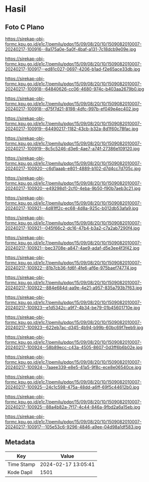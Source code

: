 # Hasil

## Foto C Plano

https://sirekap-obj-formc.kpu.go.id/e1c7/pemilu/pdpr/15/09/08/20/10/1509082010007-20240217-100916--8a175a0e-5a0f-4baf-a131-7c18dcb9e09e.jpg

https://sirekap-obj-formc.kpu.go.id/e1c7/pemilu/pdpr/15/09/08/20/10/1509082010007-20240217-100917--ed81c027-0697-4206-b1ad-f2e65ace33db.jpg

https://sirekap-obj-formc.kpu.go.id/e1c7/pemilu/pdpr/15/09/08/20/10/1509082010007-20240217-100918--64840626-cc06-4680-974c-b403aa2679b0.jpg

https://sirekap-obj-formc.kpu.go.id/e1c7/pemilu/pdpr/15/09/08/20/10/1509082010007-20240217-100918--d75f7d21-8198-4dfc-997b-ef049e4ec402.jpg

https://sirekap-obj-formc.kpu.go.id/e1c7/pemilu/pdpr/15/09/08/20/10/1509082010007-20240217-100919--64490217-1182-43cb-b32a-8d1f60c78fac.jpg

https://sirekap-obj-formc.kpu.go.id/e1c7/pemilu/pdpr/15/09/08/20/10/1509082010007-20240217-100919--8c5c5246-d3e6-4ae7-a74f-27386e109120.jpg

https://sirekap-obj-formc.kpu.go.id/e1c7/pemilu/pdpr/15/09/08/20/10/1509082010007-20240217-100920--c6d1aaab-e801-4889-b102-d7d4cc7d705c.jpg

https://sirekap-obj-formc.kpu.go.id/e1c7/pemilu/pdpr/15/09/08/20/10/1509082010007-20240217-100920--e49298d1-2cf0-4eba-9b50-f90b7aeb3c21.jpg

https://sirekap-obj-formc.kpu.go.id/e1c7/pemilu/pdpr/15/09/08/20/10/1509082010007-20240217-100921--4d81ff2c-ec68-4d8a-925c-b012db53afa9.jpg

https://sirekap-obj-formc.kpu.go.id/e1c7/pemilu/pdpr/15/09/08/20/10/1509082010007-20240217-100921--045f66c2-dc16-47b4-b3a2-c7a2ab7290f4.jpg

https://sirekap-obj-formc.kpu.go.id/e1c7/pemilu/pdpr/15/09/08/20/10/1509082010007-20240217-100921--bec3708e-a847-4ae9-adaf-d5e3ee4f3f42.jpg

https://sirekap-obj-formc.kpu.go.id/e1c7/pemilu/pdpr/15/09/08/20/10/1509082010007-20240217-100922--81b7cb36-fd6f-4fe6-af6e-975baef74774.jpg

https://sirekap-obj-formc.kpu.go.id/e1c7/pemilu/pdpr/15/09/08/20/10/1509082010007-20240217-100922--884e684d-aa9e-4e21-a957-835a793b7f63.jpg

https://sirekap-obj-formc.kpu.go.id/e1c7/pemilu/pdpr/15/09/08/20/10/1509082010007-20240217-100923--e1d5342c-a9f7-4b34-be79-01b45601710e.jpg

https://sirekap-obj-formc.kpu.go.id/e1c7/pemilu/pdpr/15/09/08/20/10/1509082010007-20240217-100923--622eb7ac-d345-4b94-b99b-60bc69f7eeb9.jpg

https://sirekap-obj-formc.kpu.go.id/e1c7/pemilu/pdpr/15/09/08/20/10/1509082010007-20240217-100924--58b89ecc-c43a-4505-8607-0d3ff6b6b02e.jpg

https://sirekap-obj-formc.kpu.go.id/e1c7/pemilu/pdpr/15/09/08/20/10/1509082010007-20240217-100924--7aaee339-e8e5-41a5-9f8c-ece8e06540ce.jpg

https://sirekap-obj-formc.kpu.go.id/e1c7/pemilu/pdpr/15/09/08/20/10/1509082010007-20240217-100925--24c1c598-475a-48dd-a6ff-69f5c44612b0.jpg

https://sirekap-obj-formc.kpu.go.id/e1c7/pemilu/pdpr/15/09/08/20/10/1509082010007-20240217-100925--88a4b82a-7f17-4c44-846a-9fbd2a6a15eb.jpg

https://sirekap-obj-formc.kpu.go.id/e1c7/pemilu/pdpr/15/09/08/20/10/1509082010007-20240217-100917--105e53c6-9296-4846-a9ee-04d98a1df583.jpg


## Metadata

| Key        | Value               |
| ---------- | ------------------- |
| Time Stamp | 2024-02-17 13:05:41 |
| Kode Dapil | 1501                |



